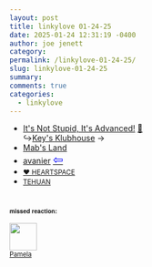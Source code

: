```yaml
---
layout: post
title: 𝚕𝚒𝚗𝚔𝚢𝚕𝚘𝚟𝚎 𝟶𝟷-𝟸𝟺-𝟸𝟻
date: 2025-01-24 12:31:19 -0400
author: joe jenett
category: 
permalink: /linkylove-01-24-25/
slug: linkylove-01-24-25
summary: 
comments: true
categories:
  - linkylove
---
```

<ul class="linkylove">
	<li><a title="It's Not Stupid, It's Advanced! - An Invader Zim fansite!" href="https://itsnotstupid.com/">It's Not Stupid, It's Advanced!</a> <a title="source" href="https://pinboard.in/u:ramblinggit">📌</a><br>&#8618;<a title="Key" href="https://keysklubhouse.com/">Key's Klubhouse</a>  <span title="led to site shown below">&#8594;</span></li>
	<li><a title="Amber" href="http://www.mabsland.com/">Mab's Land</a></li>
	<li><a title="josh" href="https://avanier.dev/">avanier</a>  <a title="source" href="https://merveilles.town/@mikael"><span style="font-size:1.5em;color:blue;">&#8678;</span></a></li>
	<li><a title="Myrrh" href="https://heart143.neocities.org/"> <small>♥ HEARTSPACE</small></a></li>
	<li><a title="TEHUAN" href="https://tehuan.neocities.org/"><small>TEHUAN</small></a></li>
</ul>

<div id="resultsp" style="margin-top:36px;"><span style="font-family: 'Helvetica Neue',Helvetica,Arial,sans-serif;font-weight:600;font-size:.75em;">missed reaction:</span><br><p><a href="https://toot.community/@jenett/113884606623097443"><img src="https://static.toot.community/cache/accounts/avatars/112/757/571/850/957/359/original/71a15e19bfc75e90.png" alt="" width="48"><br><span style="font-size:.8em;">Pamela</span></a></p> </div>

<a style="display:none;" href="https://brid.gy/publish/mastodon"><small>(cross-posted to mastodon)</small></a>